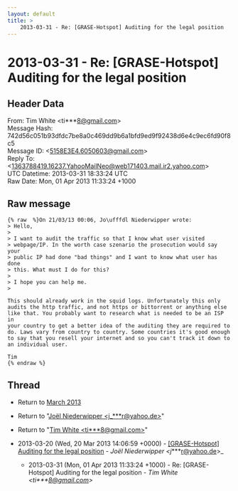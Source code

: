 ```yaml
---
layout: default
title: >
    2013-03-31 - Re: [GRASE-Hotspot] Auditing for the legal position
---
```


# 2013-03-31 - Re: [GRASE-Hotspot] Auditing for the legal position

## Header Data

From: Tim White \<ti***8@gmail.com\><br>
Message Hash: 742d56c051b93dfdc7be8a0c469dd9b6a1bfd9ed9f92438d6e4c9ec6fd90f8c5<br>
Message ID: \<5158E3E4.6050603@gmail.com\><br>
Reply To: \<1363788419.16237.YahooMailNeo@web171403.mail.ir2.yahoo.com\><br>
UTC Datetime: 2013-03-31 18:33:24 UTC<br>
Raw Date: Mon, 01 Apr 2013 11:33:24 +1000<br>

## Raw message

```
{% raw  %}On 21/03/13 00:06, Jo\ufffdl Niederwipper wrote:
> Hello,
>
> I want to audit the traffic so that I know what user visited 
> webpage/IP. In the worth case szenario the prosecution would say your 
> public IP had done "bad things" and I want to know what user has done 
> this. What must I do for this?
>
> I hope you can help me.
>

This should already work in the squid logs. Unfortunately this only 
audits the http traffic, and not https or bittorrent or anything else 
like that. You probably want to research what is needed to be an ISP in 
your country to get a better idea of the auditing they are required to 
do. Laws vary from country to country. Some countries it's good enough 
to say that you resell your internet and so you can't track it down to 
an individual user.

Tim
{% endraw %}
```

## Thread

+ Return to [March 2013](/archive/2013/03)

+ Return to "[Joël Niederwipper <j_***r<span>@</span>yahoo.de>](/authors/j____r_at_yahoo_de)"
+ Return to "[Tim White <ti***8<span>@</span>gmail.com>](/authors/ti___8_at_gmail_com)"

+ 2013-03-20 (Wed, 20 Mar 2013 14:06:59 +0000) - [[GRASE-Hotspot] Auditing for the legal position](/archive/2013/03/7ad25f4d2705dc68cb2b6b05c4a88894a205f575b09233db0434a62a2498fc21) - _Joël Niederwipper \<j_***r@yahoo.de\>_
  + 2013-03-31 (Mon, 01 Apr 2013 11:33:24 +1000) - Re: [GRASE-Hotspot] Auditing for the legal position - _Tim White \<ti***8@gmail.com\>_

